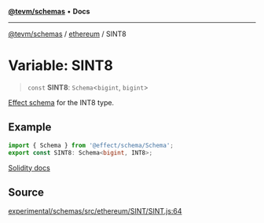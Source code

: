 [**@tevm/schemas**](../../README.md) • **Docs**

***

[@tevm/schemas](../../modules.md) / [ethereum](../README.md) / SINT8

# Variable: SINT8

> `const` **SINT8**: `Schema`\<`bigint`, `bigint`\>

[Effect schema](https://github.com/Effect-TS/schema) for the INT8 type.

## Example

```typescript
import { Schema } from '@effect/schema/Schema';
export const SINT8: Schema<bigint, INT8>;
```
[Solidity docs](https://docs.soliditylang.org/en/latest/types.html#integers)

## Source

[experimental/schemas/src/ethereum/SINT/SINT.js:64](https://github.com/evmts/tevm-monorepo/blob/main/experimental/schemas/src/ethereum/SINT/SINT.js#L64)
